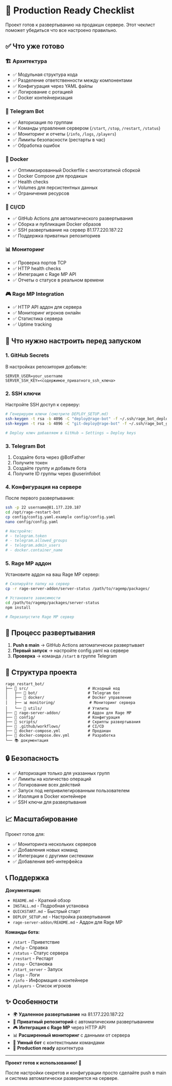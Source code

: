 # 🚀 Production Ready Checklist

Проект готов к развертыванию на продакшн сервере. Этот чеклист поможет убедиться что все настроено правильно.

## ✅ Что уже готово

### 🏗️ Архитектура
- ✅ Модульная структура кода
- ✅ Разделение ответственности между компонентами
- ✅ Конфигурация через YAML файлы
- ✅ Логирование с ротацией
- ✅ Docker контейнеризация

### 🤖 Telegram Bot
- ✅ Авторизация по группам
- ✅ Команды управления сервером (`/start`, `/stop`, `/restart`, `/status`)
- ✅ Мониторинг и отчеты (`/info`, `/logs`, `/players`)
- ✅ Лимиты безопасности (рестарты в час)
- ✅ Обработка ошибок

### 🐳 Docker
- ✅ Оптимизированный Dockerfile с многоэтапной сборкой
- ✅ Docker Compose для продакшн
- ✅ Health checks
- ✅ Volumes для персистентных данных
- ✅ Ограничения ресурсов

### 🔄 CI/CD
- ✅ GitHub Actions для автоматического развертывания
- ✅ Сборка и публикация Docker образов
- ✅ SSH развертывание на сервер 81.177.220.187:22
- ✅ Поддержка приватных репозиториев

### 📊 Мониторинг
- ✅ Проверка портов TCP
- ✅ HTTP health checks
- ✅ Интеграция с Rage MP API
- ✅ Отчеты о статусе в реальном времени

### 🎮 Rage MP Integration
- ✅ HTTP API аддон для сервера
- ✅ Мониторинг игроков онлайн
- ✅ Статистика сервера
- ✅ Uptime tracking

## 🔧 Что нужно настроить перед запуском

### 1. GitHub Secrets

В настройках репозитория добавьте:

```
SERVER_USER=your_username
SERVER_SSH_KEY=<содержимое_приватного_ssh_ключа>
```

### 2. SSH ключи

Настройте SSH доступ к серверу:

```bash
# Генерируем ключи (смотрите DEPLOY_SETUP.md)
ssh-keygen -t rsa -b 4096 -C "deploy@rage-bot" -f ~/.ssh/rage_bot_deploy
ssh-keygen -t rsa -b 4096 -C "git-deploy@rage-bot" -f ~/.ssh/rage_bot_git_deploy

# Deploy ключ добавляем в GitHub → Settings → Deploy keys
```

### 3. Telegram Bot

1. Создайте бота через @BotFather
2. Получите токен
3. Создайте группу и добавьте бота
4. Получите ID группы через @userinfobot

### 4. Конфигурация на сервере

После первого развертывания:

```bash
ssh -p 22 username@81.177.220.187
cd /opt/rage-restart-bot
cp config/config.yaml.example config/config.yaml
nano config/config.yaml

# Настройте:
# - telegram.token
# - telegram.allowed_groups
# - telegram.admin_users
# - docker.container_name
```

### 5. Rage MP аддон

Установите аддон на ваш Rage MP сервер:

```bash
# Скопируйте папку на сервер
cp -r rage-server-addon/server-status /path/to/ragemp/packages/

# Установите зависимости
cd /path/to/ragemp/packages/server-status
npm install

# Перезапустите Rage MP сервер
```

## 🚀 Процесс развертывания

1. **Push в main** → GitHub Actions автоматически развертывает
2. **Первый запуск** → настройте config.yaml на сервере
3. **Проверка** → команда `/start` в группе Telegram

## 📁 Структура проекта

```
rage_restart_bot/
├── 📂 src/                          # Исходный код
│   ├── 🤖 bot/                      # Telegram бот
│   ├── 🐳 docker/                   # Docker управление
│   ├── 📊 monitoring/               # Мониторинг сервера
│   └── 🔧 utils/                    # Утилиты
├── 📂 rage-server-addon/            # Аддон для Rage MP
├── 📂 config/                       # Конфигурация
├── 📂 scripts/                      # Скрипты развертывания
├── 📂 .github/workflows/            # CI/CD
├── 🐳 docker-compose.yml            # Продакшн
├── 🐳 docker-compose.dev.yml        # Разработка
└── 📚 документация
```

## 🔒 Безопасность

- ✅ Авторизация только для указанных групп
- ✅ Лимиты на количество операций
- ✅ Логирование всех действий
- ✅ Запуск под непривилегированным пользователем
- ✅ Изоляция в Docker контейнере
- ✅ SSH ключи для развертывания

## 📈 Масштабирование

Проект готов для:
- ✅ Мониторинга нескольких серверов
- ✅ Добавления новых команд
- ✅ Интеграции с другими системами
- ✅ Добавления веб-интерфейса

## 📞 Поддержка

**Документация:**
- `README.md` - Краткий обзор
- `INSTALL.md` - Подробная установка
- `QUICKSTART.md` - Быстрый старт
- `DEPLOY_SETUP.md` - Настройка развертывания
- `rage-server-addon/README.md` - Аддон для Rage MP

**Команды бота:**
- `/start` - Приветствие
- `/help` - Справка
- `/status` - Статус сервера
- `/restart` - Рестарт
- `/stop` - Остановка
- `/start_server` - Запуск
- `/logs` - Логи
- `/info` - Информация о контейнере
- `/players` - Список игроков

## ✨ Особенности

- 🌍 **Удаленное развертывание** на 81.177.220.187:22
- 🔐 **Приватный репозиторий** с автоматическим развертыванием
- 🎮 **Интеграция с Rage MP** через HTTP API
- 📊 **Расширенный мониторинг** с данными от сервера
- 🤖 **Умный бот** с контекстными командами
- 🚀 **Production ready** архитектура

---

**Проект готов к использованию!** 🎉

После настройки секретов и конфигурации просто сделайте push в main и система автоматически развернется на сервере.